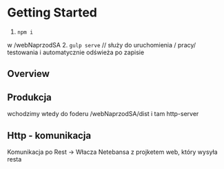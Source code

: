 # Getting Started



1. `npm i`

w /webNaprzodSA
2. `gulp serve` // służy do uruchomienia / pracy/ testowania i automatycznie odświeża po zapisie 

## Overview


##  Produkcja

wchodzimy wtedy do foderu /webNaprzodSA/dist i tam http-server


## Http - komunikacja
Komunikacja po Rest -> Włacza Netebansa z projketem web, który wysyła resta

